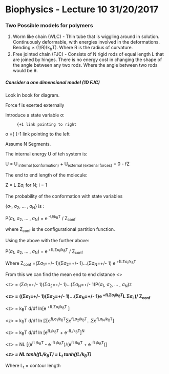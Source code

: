 # Biophysics - Lecture 10 31/20/2017

### Two Possible models for polymers

1. Worm like chain (WLC) - Thin tube that is wiggling around in solution. Continuously deformable, with energies involved in the deformations. Bending &prop; (1/R)(k<sub>b</sub>T). Where R is the radius of curvature.
1. Free jointed chain (FJC) - Consists of N rigid rods of equal length L that are joined by hinges. There is no energy cost in changing the shape of the angle between any two rods. Where the angle between two rods would be &theta;.

##### Consider a one dimensional model (1D FJC)

Look in book for diagram.

Force f is exerted externally

Introduce a state variable &sigma;:

         {+1 link pointing to right
&sigma; ={
         {-1 link pointing to the left

Assume N Segments.

The internal energy U of teh system is:

U = U<sub> internal (conformation)</sub> + U<sub>external (external forces)</sub> = 0 - fZ

The end to end length of the molecule:

Z = L &Sigma;&sigma;<sub>i</sub> for N; i = 1

The probability of the conformation with state variables

{&sigma;<sub>1</sub>, &sigma;<sub>2</sub>, ... , &sigma;<sub>N</sub>} is :

P(&sigma;<sub>1</sub>, &sigma;<sub>2</sub>, ... , &sigma;<sub>N</sub>) = e<sup> -U/k<sub>B</sub>T</sup> / Z<sub>conf</sub>

where Z<sub>conf</sub> is the configurational partition function.

Using the above with the further above:

P(&sigma;<sub>1</sub>, &sigma;<sub>2</sub>, ... , &sigma;<sub>N</sub>) = e<sup> +fL&Sigma;&sigma;<sub>i</sub>/k<sub>B</sub>T</sup> / Z<sub>conf</sub>

Where Z<sub>conf</sub> =(&Sigma;&sigma;<sub>1</sub>=+/- 1)(&Sigma;&sigma;<sub>2</sub>=+/- 1)...(&Sigma;&sigma;<sub>N</sub>=+/- 1) e<sup> +fL&Sigma;&sigma;<sub>i</sub>/k<sub>B</sub>T</sup></sup>

From this we can find the mean end to end distance &lt;&gt;

&lt;z&gt; = (&Sigma;&sigma;<sub>1</sub>=+/- 1)(&Sigma;&sigma;<sub>2</sub>=+/- 1)...(&Sigma;&sigma;<sub>N</sub>=+/- 1)P(&sigma;<sub>1</sub>, &sigma;<sub>2</sub>, ... , &sigma;<sub>N</sub>)z

**&lt;z&gt; = ((&Sigma;&sigma;<sub>1</sub>=+/- 1)(&Sigma;&sigma;<sub>2</sub>=+/- 1)...(&Sigma;&sigma;<sub>N</sub>=+/- 1)e<sup> +fL&Sigma;&sigma;<sub>i</sub>/k<sub>B</sub>T</sup>L &Sigma;&sigma;<sub>i</sub> )/ Z<sub>conf</sub>**

&lt;z&gt; = k<sub>B</sub>T d/df ln[e<sup> +fL&Sigma;&sigma;<sub>i</sub>/k<sub>B</sub>T</sup> ]

&lt;z&gt; = k<sub>B</sub>T d/df ln [&Sigma;e<sup>fL&sigma;<sub>1</sub>/k<sub>B</sub>T</sup>&Sigma;e<sup>fL&sigma;<sub>2</sub>/k<sub>B</sub>T</sup>...&Sigma;e<sup>fL&sigma;<sub>N</sub>/k<sub>B</sub>T</sup>]

&lt;z&gt; = k<sub>B</sub>T d/df ln [e<sup>fL/k<sub>B</sub>T</sup> + e<sup>-fL/k<sub>B</sub>T</sup>]<sup>N</sub>

&lt;z&gt; = NL [(e<sup>fL/k<sub>B</sub>T</sup> - e<sup>-fL/k<sub>B</sub>T</sup>)/(e<sup>fL/k<sub>B</sub>T</sup> + e<sup>-fL/k<sub>B</sub>T</sup>)]

***&lt;z&gt; = NL tanh(fL/k<sub>B</sub>T) = L<sub>t</sub> tanh(fL/k<sub>B</sub>T)***

Where L<sub>t</sub> = contour length
